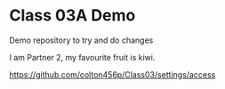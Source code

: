 # Class 03A Demo

Demo repository to try and do changes

I am Partner 2, my favourite fruit is kiwi.

https://github.com/colton456p/Class03/settings/access

